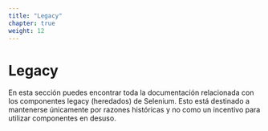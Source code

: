 ```yaml
---
title: "Legacy"
chapter: true
weight: 12
---
```


# Legacy

En esta sección puedes encontrar toda la documentación relacionada con los componentes legacy (heredados) de Selenium.
Esto está destinado a mantenerse únicamente por razones históricas y no como un incentivo para utilizar componentes en desuso.
